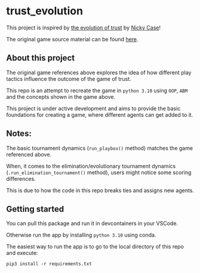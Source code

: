 # trust_evolution
This project is inspired by [the evolution of trust](https://ncase.me/trust/) by [Nicky Case](https://ncase.me)!

The original game source material can be found [here](https://github.com/ncase/trust/#play-it-here-httpncasemetrust).


## About this project
The original game references above explores the idea of how different play tactics influence the outcome of the game of trust.

This repo is an attempt to recreate the game in `python 3.10` using `OOP`, `ABM` and the concepts shown in the game above.

This project is under active development and aims to provide the basic foundations for creating a game, where different agents can get added to it.


## Notes:
The basic tournament dynamics (`run_playbox()` method) matches the game referenced above. 

When, it comes to the elimination/evolutionary tournament dynamics (`.run_elimination_tournament()` method), users might notice some scoring differences. 

This is due to how the code in this repo breaks ties and assigns new agents.


## Getting started
You can pull this package and run it in devcontainers in your VSCode.

Otherwise run the app by installing `python 3.10` using conda.

The easiest way to run the app is to go to the local directory of this repo and execute:

```console
pip3 install -r requirements.txt
```